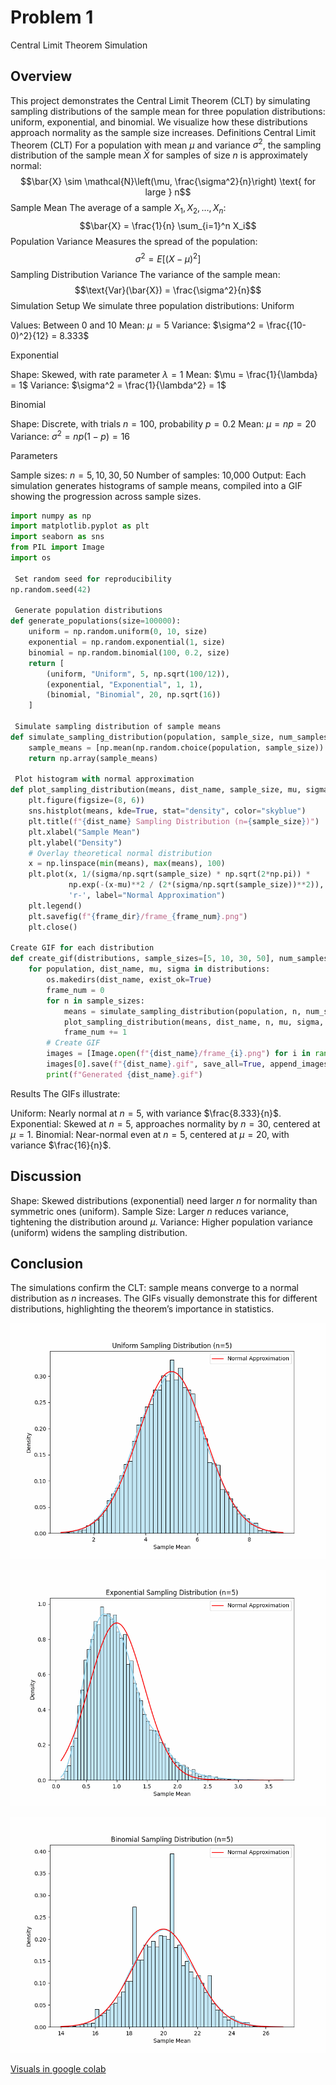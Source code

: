 # Problem 1

Central Limit Theorem Simulation

## Overview

This project demonstrates the Central Limit Theorem (CLT) by simulating sampling distributions of the sample mean for three population distributions: uniform, exponential, and binomial. We visualize how these distributions approach normality as the sample size increases.
Definitions
Central Limit Theorem (CLT)
For a population with mean $\mu$ and variance $\sigma^2$, the sampling distribution of the sample mean $\bar{X}$ for samples of size $n$ is approximately normal:$$\bar{X} \sim \mathcal{N}\left(\mu, \frac{\sigma^2}{n}\right) \text{ for large } n$$
Sample Mean
The average of a sample $X_1, X_2, \ldots, X_n$:$$\bar{X} = \frac{1}{n} \sum_{i=1}^n X_i$$
Population Variance
Measures the spread of the population:$$\sigma^2 = E\left[(X - \mu)^2\right]$$
Sampling Distribution Variance
The variance of the sample mean:$$\text{Var}(\bar{X}) = \frac{\sigma^2}{n}$$
Simulation Setup
We simulate three population distributions:
Uniform

Values: Between 0 and 10
Mean: $\mu = 5$
Variance: $\sigma^2 = \frac{(10-0)^2}{12} = 8.333$

Exponential

Shape: Skewed, with rate parameter $\lambda = 1$
Mean: $\mu = \frac{1}{\lambda} = 1$
Variance: $\sigma^2 = \frac{1}{\lambda^2} = 1$

Binomial

Shape: Discrete, with trials $n=100$, probability $p=0.2$
Mean: $\mu = np = 20$
Variance: $\sigma^2 = np(1-p) = 16$

Parameters

Sample sizes: $n = 5, 10, 30, 50$
Number of samples: 10,000
Output: Each simulation generates histograms of sample means, compiled into a GIF showing the progression across sample sizes.

```python
import numpy as np
import matplotlib.pyplot as plt
import seaborn as sns
from PIL import Image
import os

 Set random seed for reproducibility
np.random.seed(42)

 Generate population distributions
def generate_populations(size=100000):
    uniform = np.random.uniform(0, 10, size)
    exponential = np.random.exponential(1, size)
    binomial = np.random.binomial(100, 0.2, size)
    return [
        (uniform, "Uniform", 5, np.sqrt(100/12)),
        (exponential, "Exponential", 1, 1),
        (binomial, "Binomial", 20, np.sqrt(16))
    ]

 Simulate sampling distribution of sample means
def simulate_sampling_distribution(population, sample_size, num_samples=10000):
    sample_means = [np.mean(np.random.choice(population, sample_size)) for _ in range(num_samples)]
    return np.array(sample_means)

 Plot histogram with normal approximation
def plot_sampling_distribution(means, dist_name, sample_size, mu, sigma, frame_dir, frame_num):
    plt.figure(figsize=(8, 6))
    sns.histplot(means, kde=True, stat="density", color="skyblue")
    plt.title(f"{dist_name} Sampling Distribution (n={sample_size})")
    plt.xlabel("Sample Mean")
    plt.ylabel("Density")
    # Overlay theoretical normal distribution
    x = np.linspace(min(means), max(means), 100)
    plt.plot(x, 1/(sigma/np.sqrt(sample_size) * np.sqrt(2*np.pi)) * 
             np.exp(-(x-mu)**2 / (2*(sigma/np.sqrt(sample_size))**2)), 
             'r-', label="Normal Approximation")
    plt.legend()
    plt.savefig(f"{frame_dir}/frame_{frame_num}.png")
    plt.close()

Create GIF for each distribution
def create_gif(distributions, sample_sizes=[5, 10, 30, 50], num_samples=10000):
    for population, dist_name, mu, sigma in distributions:
        os.makedirs(dist_name, exist_ok=True)
        frame_num = 0
        for n in sample_sizes:
            means = simulate_sampling_distribution(population, n, num_samples)
            plot_sampling_distribution(means, dist_name, n, mu, sigma, dist_name, frame_num)
            frame_num += 1
        # Create GIF
        images = [Image.open(f"{dist_name}/frame_{i}.png") for i in range(len(sample_sizes))]
        images[0].save(f"{dist_name}.gif", save_all=True, append_images=images[1:], duration=1000, loop=0)
        print(f"Generated {dist_name}.gif")
```

Results
The GIFs illustrate:

Uniform: Nearly normal at $n=5$, with variance $\frac{8.333}{n}$.
Exponential: Skewed at $n=5$, approaches normality by $n=30$, centered at $\mu=1$.
Binomial: Near-normal even at $n=5$, centered at $\mu=20$, with variance $\frac{16}{n}$.

## Discussion

Shape: Skewed distributions (exponential) need larger $n$ for normality than symmetric ones (uniform).
Sample Size: Larger $n$ reduces variance, tightening the distribution around $\mu$.
Variance: Higher population variance (uniform) widens the sampling distribution.


## Conclusion
The simulations confirm the CLT: sample means converge to a normal distribution as $n$ increases. The GIFs visually demonstrate this for different distributions, highlighting the theorem’s importance in statistics.

![alt text](<download (2).gif>)

![alt text](<download (3).gif>)

![alt text](<download (4).gif>)

[Visuals in google colab](https://colab.research.google.com/drive/19M_GMccfizY8NbukPr0cmWdc9L4OszP7?usp=sharing)